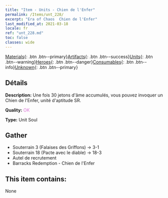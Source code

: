 ```yaml
---
title: "Item - Units - Chien de l'Enfer"
permalink: /Items/unt_228/
excerpt: "Era of Chaos  Chien de l'Enfer"
last_modified_at: 2021-03-18
locale: fr
ref: "unt_228.md"
toc: false
classes: wide
---
```

 [Materials](/fr/Items/){: .btn .btn--primary}[Artifacts](/fr/Items/Artifacts/){: .btn .btn--success}[Units](/fr/Items/Units/){: .btn .btn--warning}[Heroes](/fr/Items/Heroes/){: .btn .btn--danger}[Consumables](/fr/Items/Consumables/){: .btn .btn--info}[Unknown](/fr/Items/Unknown/){: .btn .btn--primary}

## Détails
 **Description:** Une fois 30 jetons d'âme accumulés, vous pouvez invoquer un Chien de l'Enfer, unité d'aptitude SR.

 **Quality:** <span style="color: #DA70D6">OK</span>

 **Type:** Unit Soul

## Gather

*    Souterrain 3 (Falaises des Griffons) -> 3-1 
*    Souterrain 18 (Pacte avec le diable) -> 18-3 
*    Autel de recrutement 
*    Barracks Redemption - Chien de l'Enfer 

## This item contains:

  None


